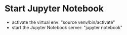 # Start Jupyter Notebook

- activate the virtual env: "source venv/bin/activate"
- start the Jupyter Notebook server: "jupyter notebook"
